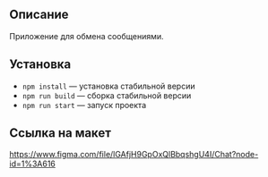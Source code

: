 
## Описание

Приложение для обмена сообщениями.

## Установка

- `npm install` — установка стабильной версии
- `npm run build` — сборка стабильной версии
- `npm run start` — запуск проекта

## Ссылка на макет
https://www.figma.com/file/lGAfjH9GpOxQlBbqshgU4I/Chat?node-id=1%3A616